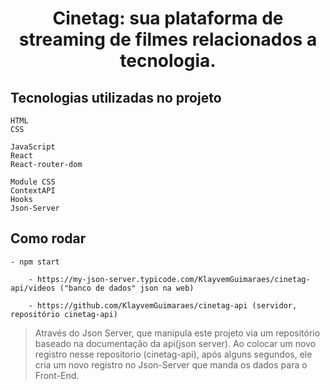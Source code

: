 
<h1 align="center">Cinetag: sua plataforma de streaming de filmes relacionados a tecnologia.</h1>

## Tecnologias utilizadas no projeto
    HTML
    CSS

    JavaScript
    React
    React-router-dom

    Module CSS
    ContextAPI
    Hooks
    Json-Server


## Como rodar

    - npm start

        - https://my-json-server.typicode.com/KlayvemGuimaraes/cinetag-api/videos ("banco de dados" json na web)

        - https://github.com/KlayvemGuimaraes/cinetag-api (servidor, repositório cinetag-api)

> Através do Json Server, que manipula este projeto via um repositório baseado na documentação da api(json server).
> Ao colocar um novo registro nesse repositorio (cinetag-api), após alguns segundos, ele cria um novo registro no Json-Server que manda os dados para o Front-End. 